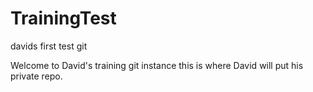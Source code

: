 TrainingTest
============

davids first test git

Welcome to David's training git instance this is where David will put his private repo.
